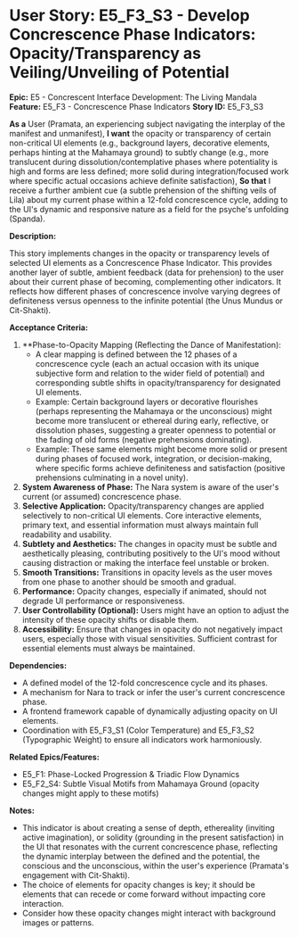 # User Story: E5_F3_S3 - Develop Concrescence Phase Indicators: Opacity/Transparency as Veiling/Unveiling of Potential

**Epic:** E5 - Concrescent Interface Development: The Living Mandala
**Feature:** E5_F3 - Concrescence Phase Indicators
**Story ID:** E5_F3_S3

**As a** User (Pramata, an experiencing subject navigating the interplay of the manifest and unmanifest),
**I want** the opacity or transparency of certain non-critical UI elements (e.g., background layers, decorative elements, perhaps hinting at the Mahamaya ground) to subtly change (e.g., more translucent during dissolution/contemplative phases where potentiality is high and forms are less defined; more solid during integration/focused work where specific actual occasions achieve definite satisfaction),
**So that** I receive a further ambient cue (a subtle prehension of the shifting veils of Lila) about my current phase within a 12-fold concrescence cycle, adding to the UI's dynamic and responsive nature as a field for the psyche's unfolding (Spanda).

**Description:**

This story implements changes in the opacity or transparency levels of selected UI elements as a Concrescence Phase Indicator. This provides another layer of subtle, ambient feedback (data for prehension) to the user about their current phase of becoming, complementing other indicators. It reflects how different phases of concrescence involve varying degrees of definiteness versus openness to the infinite potential (the Unus Mundus or Cit-Shakti).

**Acceptance Criteria:**

1.  **Phase-to-Opacity Mapping (Reflecting the Dance of Manifestation):
    *   A clear mapping is defined between the 12 phases of a concrescence cycle (each an actual occasion with its unique subjective form and relation to the wider field of potential) and corresponding subtle shifts in opacity/transparency for designated UI elements.
    *   Example: Certain background layers or decorative flourishes (perhaps representing the Mahamaya or the unconscious) might become more translucent or ethereal during early, reflective, or dissolution phases, suggesting a greater openness to potential or the fading of old forms (negative prehensions dominating).
    *   Example: These same elements might become more solid or present during phases of focused work, integration, or decision-making, where specific forms achieve definiteness and satisfaction (positive prehensions culminating in a novel unity).
2.  **System Awareness of Phase:** The Nara system is aware of the user's current (or assumed) concrescence phase.
3.  **Selective Application:** Opacity/transparency changes are applied selectively to non-critical UI elements. Core interactive elements, primary text, and essential information must always maintain full readability and usability.
4.  **Subtlety and Aesthetics:** The changes in opacity must be subtle and aesthetically pleasing, contributing positively to the UI's mood without causing distraction or making the interface feel unstable or broken.
5.  **Smooth Transitions:** Transitions in opacity levels as the user moves from one phase to another should be smooth and gradual.
6.  **Performance:** Opacity changes, especially if animated, should not degrade UI performance or responsiveness.
7.  **User Controllability (Optional):** Users might have an option to adjust the intensity of these opacity shifts or disable them.
8.  **Accessibility:** Ensure that changes in opacity do not negatively impact users, especially those with visual sensitivities. Sufficient contrast for essential elements must always be maintained.

**Dependencies:**

*   A defined model of the 12-fold concrescence cycle and its phases.
*   A mechanism for Nara to track or infer the user's current concrescence phase.
*   A frontend framework capable of dynamically adjusting opacity on UI elements.
*   Coordination with E5_F3_S1 (Color Temperature) and E5_F3_S2 (Typographic Weight) to ensure all indicators work harmoniously.

**Related Epics/Features:**

*   E5_F1: Phase-Locked Progression & Triadic Flow Dynamics
*   E5_F2_S4: Subtle Visual Motifs from Mahamaya Ground (opacity changes might apply to these motifs)

**Notes:**

*   This indicator is about creating a sense of depth, ethereality (inviting active imagination), or solidity (grounding in the present satisfaction) in the UI that resonates with the current concrescence phase, reflecting the dynamic interplay between the defined and the potential, the conscious and the unconscious, within the user's experience (Pramata's engagement with Cit-Shakti).
*   The choice of elements for opacity changes is key; it should be elements that can recede or come forward without impacting core interaction.
*   Consider how these opacity changes might interact with background images or patterns.